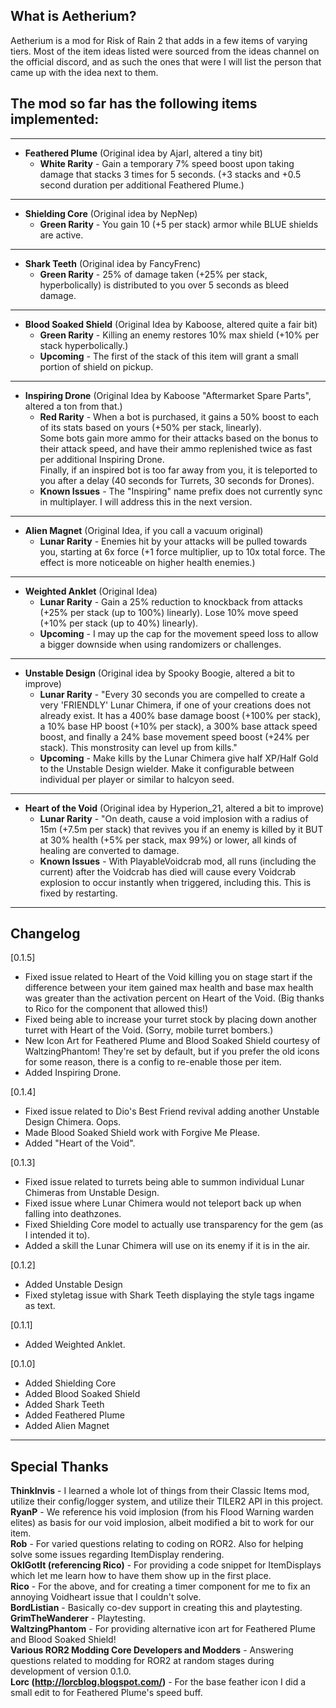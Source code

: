 ## What is Aetherium?
Aetherium is a mod for Risk of Rain 2 that adds in a few items of varying tiers.
Most of the item ideas listed were sourced from the ideas channel on the official discord,
and as such the ones that were I will list the person that came up with the idea next to them.

## The mod so far has the following items implemented:
----
- **Feathered Plume** (Original idea by Ajarl, altered a tiny bit)
	- **White Rarity** - Gain a temporary 7% speed boost upon taking damage that stacks 3 times for 5 seconds. (+3 stacks and +0.5 second duration per additional Feathered Plume.)
----
 - **Shielding Core** (Original idea by NepNep)
	- **Green Rarity** - You gain 10  (+5 per stack) armor while BLUE shields are active.
----
- **Shark Teeth** (Original idea by FancyFrenc)
	- **Green Rarity** - 25% of damage taken (+25% per stack, hyperbolically) is distributed to you over 5 seconds as bleed damage.
----
- **Blood Soaked Shield** (Original Idea by Kaboose, altered quite a fair bit)
	- **Green Rarity** - Killing an enemy restores 10% max shield (+10% per stack hyperbolically.)
	- **Upcoming** - The first of the stack of this item will grant a small portion of shield on pickup.
----
- **Inspiring Drone** (Original Idea by Kaboose "Aftermarket Spare Parts", altered a ton from that.)  
	- **Red Rarity** - When a bot is purchased, it gains a 50% boost to each of its stats based on yours (+50% per stack, linearly).  
	Some bots gain more ammo for their attacks based on the bonus to their attack speed, and have their ammo replenished twice as fast per additional Inspiring Drone.  
    Finally, if an inspired bot is too far away from you, it is teleported to you after a delay (40 seconds for Turrets, 30 seconds for Drones).  
	- **Known Issues** - The "Inspiring" name prefix does not currently sync in multiplayer. I will address this in the next version.  
----
- **Alien Magnet** (Original Idea, if you call a vacuum original)
	- **Lunar Rarity** - Enemies hit by your attacks will be pulled towards you, starting at 6x force (+1 force multiplier, up to 10x total force. The effect is more noticeable on higher health enemies.)
----
- **Weighted Anklet** (Original Idea)
	- **Lunar Rarity** - Gain a 25% reduction to knockback from attacks (+25% per stack (up to 100%) linearly). Lose 10% move speed (+10% per stack (up to 40%) linearly).
	- **Upcoming** - I may up the cap for the movement speed loss to allow a bigger downside when using randomizers or challenges.
----
- **Unstable Design** (Original idea by Spooky Boogie, altered a bit to improve)
	- **Lunar Rarity** - "Every 30 seconds you are compelled to create a very 'FRIENDLY' Lunar Chimera, if one of your creations does not already exist. It has a 400% base damage boost (+100% per stack), a 10% base HP boost (+10% per stack), a 300% base attack speed boost, and finally a 24% base movement speed boost (+24% per stack). This monstrosity can level up from kills."
	- **Upcoming** - Make kills by the Lunar Chimera give half XP/Half Gold to the Unstable Design wielder. Make it configurable between individual per player or similar to halcyon seed.
----
- **Heart of the Void** (Original idea by Hyperion_21, altered a bit to improve)
	- **Lunar Rarity** - "On death, cause a void implosion with a radius of 15m (+7.5m per stack) that revives you if an enemy is killed by it BUT at 30% health (+5% per stack, max 99%) or lower, all kinds of healing are converted to damage.
	- **Known Issues** - With PlayableVoidcrab mod, all runs (including the current) after the Voidcrab has died will cause every Voidcrab explosion to occur instantly when triggered, including this. This is fixed by restarting.
----

## Changelog
[0.1.5]
+ Fixed issue related to Heart of the Void killing you on stage start if the difference between your item gained max health and base max health was greater than the activation percent on Heart of the Void. (Big thanks to Rico for the component that allowed this!)
+ Fixed being able to increase your turret stock by placing down another turret with Heart of the Void. (Sorry, mobile turret bombers.)
+ New Icon Art for Feathered Plume and Blood Soaked Shield courtesy of WaltzingPhantom! They're set by default, but if you prefer the old icons for some reason, there is a config to re-enable those per item.
+ Added Inspiring Drone.

[0.1.4]
+ Fixed issue related to Dio's Best Friend revival adding another Unstable Design Chimera. Oops.
+ Made Blood Soaked Shield work with Forgive Me Please.
+ Added "Heart of the Void".

[0.1.3]  
+ Fixed issue related to turrets being able to summon individual Lunar Chimeras from Unstable Design.  
+ Fixed issue where Lunar Chimera would not teleport back up when falling into deathzones.  
+ Fixed Shielding Core model to actually use transparency for the gem (as I intended it to).  
+ Added a skill the Lunar Chimera will use on its enemy if it is in the air.  

[0.1.2]  
+ Added Unstable Design  
+ Fixed styletag issue with Shark Teeth displaying the style tags ingame as text.  

[0.1.1]  
+ Added Weighted Anklet.  

[0.1.0]  
+ Added Shielding Core  
+ Added Blood Soaked Shield  
+ Added Shark Teeth  
+ Added Feathered Plume  
+ Added Alien Magnet  
---
## Special Thanks  
**ThinkInvis** - I learned a whole lot of things from their Classic Items mod, utilize their config/logger system, and utilize their TILER2 API in this project.  
**RyanP** - We reference his void implosion (from his Flood Warning warden elites) as basis for our void implosion, albeit modified a bit to work for our item.  
**Rob** - For varied questions relating to coding on ROR2. Also for helping solve some issues regarding ItemDisplay rendering.  
**OkIGotIt (referencing Rico)** - For providing a code snippet for ItemDisplays which let me learn how to have them show up in the first place.  
**Rico** - For the above, and for creating a timer component for me to fix an annoying Voidheart issue that I couldn't solve.   
**BordListian** - Basically co-dev support in creating this and playtesting.  
**GrimTheWanderer** - Playtesting.  
**WaltzingPhantom** - For providing alternative icon art for Feathered Plume and Blood Soaked Shield!  
**Various ROR2 Modding Core Developers and Modders** - Answering questions related to modding for ROR2 at random stages during development of version 0.1.0.  
**Lorc (http://lorcblog.blogspot.com/)** - For the base feather icon I did a small edit to for Feathered Plume's speed buff.  
